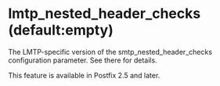 # lmtp_nested_header_checks (default:empty) 

 The LMTP-specific version of the smtp_nested_header_checks
configuration parameter. See there for details. 

 This feature is available in Postfix 2.5 and later. 


